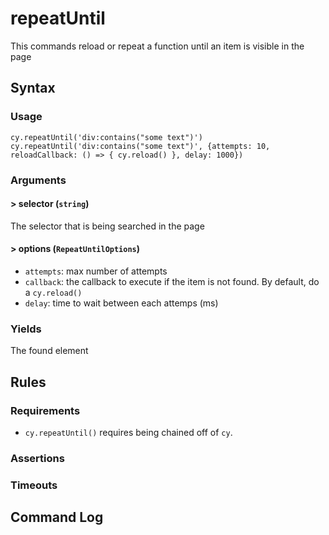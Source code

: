 # repeatUntil

This commands reload or repeat a function until an item is visible in the page

## Syntax

### Usage

```
cy.repeatUntil('div:contains("some text")')
cy.repeatUntil('div:contains("some text")', {attempts: 10, reloadCallback: () => { cy.reload() }, delay: 1000})
```

### Arguments

#### &gt; selector (`string`)

The selector that is being searched in the page

#### &gt; options (`RepeatUntilOptions`)

- `attempts`: max number of attempts
- `callback`: the callback to execute if the item is not found. By default, do a `cy.reload()`
- `delay`: time to wait between each attemps (ms)

### Yields

The found element

## Rules

### Requirements

- `cy.repeatUntil()` requires being chained off of `cy`.

### Assertions

### Timeouts

## Command Log
